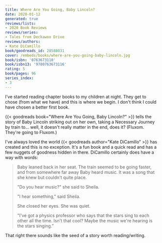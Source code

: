 ```yaml
---
title: Where Are You Going, Baby Lincoln?
date: 2020-01-12
generated: true
reviews/lists:
- 2020 Book Reviews
reviews/series:
- Tales from Deckawoo Drive
reviews/authors:
- Kate DiCamillo
book/goodreads_id: 28588031
cover: /embeds/books/where-are-you-going-baby-lincoln.jpg
book/isbn: '0763673110'
book/isbn13: '9780763673116'
rating: 5
book/pages: 96
series_index:
- 3
---
```

I've started reading chapter books to my children at night. They get to chose (from what we have) and this is where we begin. I don't think I could have chosen a better first book.  

{{< goodreads book="Where Are You Going, Baby Lincoln?" >}} tells the story of Baby Lincoln striking out on her own, taking a Necessary Journey by train to... well, it doesn't really matter in the end, does it? (Fluxom. They're going to Fluxom.)  

<!--more-->

I've always loved the world {{< goodreads author="Kate DiCamillo" >}} has created and this is no exception. It's a fun book and a quick read and has a few nuggets of goodness hidden in there. DiCamillo certainly does have a way with words:  

> Baby leaned back in her seat. The train seemed to be going faster, and from somewhere far away Baby heard music. It was a song that she knew but couldn't quite place.  
>
> "Do you hear music?" she said to Sheila.  
>
> "I hear something," said Sheila.  
>
> She closed her eyes. She was quiet.  
>
> "I've got a physics professor who says that the stars sing to each other all the time. Isn't that cool? Maybe the music we're hearing is the stars singing.”  

That right there sounds like the seed of a story worth reading/writing.